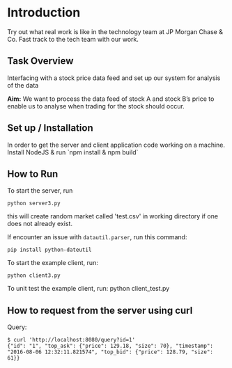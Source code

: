 <br>
<p align="center">

<h1> Introduction</h1> 
<p>Try out what real work is like in the technology team at JP Morgan Chase & Co. Fast track to the tech team with our work.</p>

<h2 id="task">Task Overview </h2>
<p>Interfacing with a stock price data feed and set up our system for analysis of the data</p>
<p> <b>Aim:</b> We want to process the data feed of stock A and stock B’s price to enable us to analyse when trading for the stock should occur.</p>

<h2 id="installation" >Set up / Installation</h2>

<p>In order to get the server and client application code working on a machine. Install NodeJS & run `npm install & npm build`

<h2>How to Run</h2>
To start the server, run

	python server3.py

this will create random market called 'test.csv' in working directory if one does not already exist.

If encounter an issue with `datautil.parser`, run this command: 

	pip install python-dateutil


To start the example client, run:

	python client3.py

To unit test the example client, run:
	python client_test.py

<h2>How to request from the server using curl</h2>
<!--See also [client.py](https://github.com/texodus/exchange_simulator/blob/master/client.py)-->
Query:

	$ curl 'http://localhost:8080/query?id=1'
	{"id": "1", "top_ask": {"price": 129.18, "size": 70}, "timestamp": "2016-08-06 12:32:11.821574", "top_bid": {"price": 128.79, "size": 61}}


